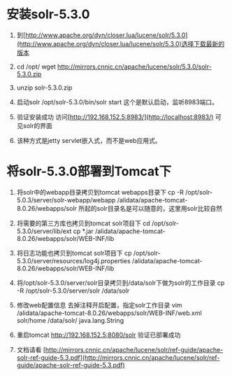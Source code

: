 安装solr-5.3.0
===================================
1. 到[http://www.apache.org/dyn/closer.lua/lucene/solr/5.3.0](http://www.apache.org/dyn/closer.lua/lucene/solr/5.3.0)选择下载最新的版本

2. cd /opt/
    wget http://mirrors.cnnic.cn/apache/lucene/solr/5.3.0/solr-5.3.0.zip

3. unzip solr-5.3.0.zip

4. 启动solr
    /opt/solr-5.3.0/bin/solr start
    这个是默认启动，监听8983端口。

5. 验证安装成功
    访问[http://192.168.152.5:8983/](http://localhost:8983/)
    可见solr的界面

6. 该种方式是jetty servlet嵌入式，而不是web应用式。




将solr-5.3.0部署到Tomcat下
===================================
1. 将solr中的webapp目录拷贝到tomcat webapps目录下
    cp -R /opt/solr-5.0.3/server/solr-webapp/webapp /alidata/apache-tomcat-8.0.26/webapps/solr
    所起的solr目录名是可以随意的，这里用solr比较自然

2. 将需要的第三方库也拷贝到tomcat solr项目下
    cd /opt/solr-5.3.0/server/lib/ext
    cp *.jar /alidata/apache-tomcat-8.0.26/webapps/solr/WEB-INF/lib

3. 将日志功能也拷贝到tomcat solr项目下
    cp /opt/solr-5.3.0/server/resources/log4j.properties /alidata/apache-tomcat-8.0.26/webapps/solr/WEB-INF/lib

4. 将/opt/solr-5.3.0/server/solr目录拷贝到/data/solr下做为solr的工作目录
    cp -R /opt/solr-5.3.0/server/solr /data/solr

5. 修改web配置信息
    去掉注释开启配置，指定solr工作目录
    vim /alidata/apache-tomcat-8.0.26/webapps/solr/WEB-INF/web.xml
    <env-entry>
       <env-entry-name>solr/home</env-entry-name>
       <env-entry-value>/data/solr/</env-entry-value>
       <env-entry-type>java.lang.String</env-entry-type>
    </env-entry>

6. 重启tomcat
    http://192.168.152.5:8080/solr 验证已部署成功

7. 文档请看
    [http://mirrors.cnnic.cn/apache/lucene/solr/ref-guide/apache-solr-ref-guide-5.3.pdf](http://mirrors.cnnic.cn/apache/lucene/solr/ref-guide/apache-solr-ref-guide-5.3.pdf)
